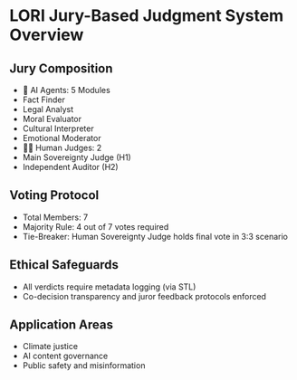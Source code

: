 # LORI Jury-Based Judgment System Overview

## Jury Composition
- 🧠 AI Agents: 5 Modules
- Fact Finder
- Legal Analyst
- Moral Evaluator
- Cultural Interpreter
- Emotional Moderator
- 🧑‍⚖️ Human Judges: 2
- Main Sovereignty Judge (H1)
- Independent Auditor (H2)

## Voting Protocol
- Total Members: 7
- Majority Rule: 4 out of 7 votes required
- Tie-Breaker: Human Sovereignty Judge holds final vote in 3:3 scenario

## Ethical Safeguards
- All verdicts require metadata logging (via STL)
- Co-decision transparency and juror feedback protocols enforced

## Application Areas
- Climate justice
- AI content governance
- Public safety and misinformation

